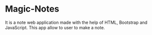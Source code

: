 # Magic-Notes
It is a note web application made with the help of HTML, Bootstrap and JavaScript. This app allow to user to make a note.
